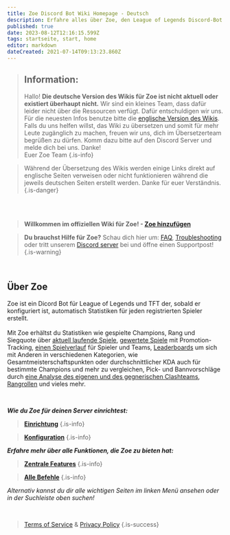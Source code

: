 ```yaml
---
title: Zoe Discord Bot Wiki Homepage - Deutsch
description: Erfahre alles über Zoe, den League of Legends Discord-Bot.
published: true
date: 2023-08-12T12:16:15.599Z
tags: startseite, start, home
editor: markdown
dateCreated: 2021-07-14T09:13:23.860Z
---
```


> ## Information:
>Hallo!
**Die deutsche Version des Wikis für Zoe ist nicht aktuell oder existiert überhaupt nicht.** Wir sind ein kleines Team, dass dafür leider nicht über die Ressourcen verfügt. Dafür entschuldigen wir uns. Für die neuesten Infos benutze bitte die [englische Version des Wikis](https://wiki.zoe-discord-bot.ch/en/home). <br>
>Falls du uns helfen willst, das Wiki zu übersetzen und somit für mehr Leute zugänglich zu machen, freuen wir uns, dich im Übersetzerteam begrüßen zu dürfen. Komm dazu bitte auf den Discord Server und melde dich bei uns. Danke! <br>
>Euer Zoe Team
>{.is-info}


>Während der Übersetzung des Wikis werden einige Links direkt auf englische Seiten verweisen oder nicht funktionieren während die jeweils deutschen Seiten erstellt werden. Danke für euer Verständnis.
>{.is-danger}

<br><br>

> **Willkommen im offiziellen Wiki für Zoe!  - [**Zoe hinzufügen**](https://zoe-discord-bot.ch/invite.html)** 

> **Du brauchst Hilfe für Zoe?**  Schau dich hier um: [FAQ](/de/faq), [Troubleshooting](/de/troubleshooting) oder tritt unserem [Discord server](https://discord.gg/4Rxrzsxb7d) bei und öffne einen Supportpost!
> {.is-warning}

<br>

## Über Zoe


Zoe ist ein Dicord Bot für League of Legends und TFT der, sobald er konfiguriert ist, automatisch Statistiken für jeden registrierten Spieler erstellt. <br> <br> Mit Zoe erhältst du Statistiken wie gespielte Champions, Rang und Siegquote über [aktuell laufende Spiele](/en/features/infoChannel), [gewertete Spiele](/en/features/rankChannel) mit Promotion-Tracking,  [einen Spielverlauf](/en/features/matchhistoryChannel) für Spieler und Teams, [Leaderboards](/en/features/leaderboards) um sich mit Anderen in verschiedenen Kategorien, wie Gesamtmeisterschaftspunkten oder durchschnittlicher KDA auch für bestimmte Champions und mehr zu vergleichen, Pick- und Bannvorschläge durch [eine Analyse des eigenen und des gegnerischen Clashteams](/en/features/clashChannel), [Rangrollen](/en/features/rankroles) und vieles mehr.

<br>

_**Wie du Zoe für deinen Server einrichtest:**_
> [**Einrichtung**](/de/setup)
 >{.is-info}
 
 >[**Konfiguration**](/en/Zoe-Configuration)
  >{.is-info}


_**Erfahre mehr über alle Funktionen, die Zoe zu bieten hat:**_
> [**Zentrale Features**](/en/features)
 >{.is-info}
 
 >[**Alle Befehle**](/en/commands)
  >{.is-info}
  
*Alternativ kannst du dir alle wichtigen Seiten im linken Menü ansehen oder in der Suchleiste oben suchen!*

<br>



>[Terms of Service](https://zoe-discord-bot.ch/terms-of-service.html) & [Privacy Policy](https://zoe-discord-bot.ch/privacy-policy.html)
>{.is-success}

